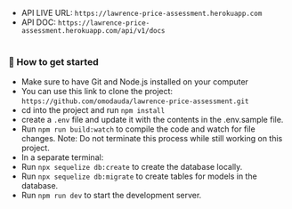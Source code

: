 - API LIVE URL: `https://lawrence-price-assessment.herokuapp.com`
- API DOC: `https://lawrence-price-assessment.herokuapp.com/api/v1/docs`
#

### :rocket: How to get started

- Make sure to have Git and Node.js installed on your computer
- You can use this link to clone the project: `https://github.com/omodauda/lawrence-price-assessment.git`
- cd into the project and run `npm install`
- create a `.env` file and update it with the contents in the .env.sample file.
- Run `npm run build:watch` to compile the code and watch for file changes. Note: Do not terminate this process while still working on this project.
- In a separate terminal:
- Run `npx sequelize db:create` to create the database locally.
- Run `npx sequelize db:migrate` to create tables for models in the database.
- Run `npm run dev` to start the development server.
